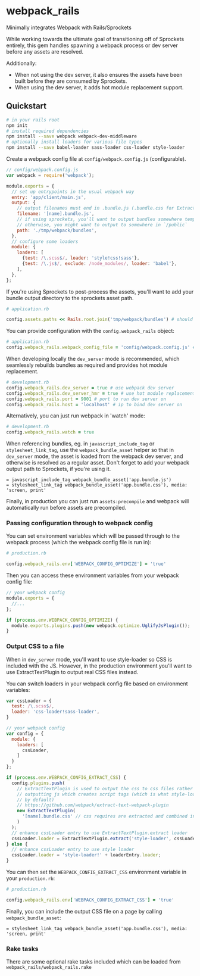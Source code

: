 # webpack_rails
Minimally integrates Webpack with Rails/Sprockets

While working towards the ultimate goal of transitioning off of Sprockets entirely,
this gem handles spawning a webpack process or dev server before any assets are
resolved.

Additionally:

- When not using the dev server, it also ensures the assets have been 
built before they are consumed by Sprockets.
- When using the dev server, it adds hot module replacement support.

## Quickstart

```bash
# in your rails root
npm init
# install required dependencies
npm install --save webpack webpack-dev-middleware
# optionally install loaders for various file types
npm install --save babel-loader sass-loader css-loader style-loader
```

Create a webpack config file at `config/webpack.config.js` (configurable).

```js
// config/webpack.config.js
var webpack = require('webpack');

module.exports = {
  // set up entrypoints in the usual webpack way
  entry: 'app/client/main.js',
  output: {
    // output filenames must end in .bundle.js (.bundle.css for ExtractTextPlugin)
    filename: '[name].bundle.js',
    // if using sprockets, you'll want to output bundles somewhere temporary
    // otherwise, you might want to output to somewhere in `/public`
    path: './tmp/webpack/bundles',
  },
  // configure some loaders
  module: {
    loaders: [
      {test: /\.scss$/, loader: 'style!css!sass'},
      {test: /\.js$/, exclude: /node_modules/, loader: 'babel'},
    ],
  },
};
```

If you're using Sprockets to post-process the assets, you'll want to add your bundle
output directory to the sprockets asset path.
```ruby
# application.rb

config.assets.paths << Rails.root.join('tmp/webpack/bundles') # should be the same as your webpack output.path config
```

You can provide configuration with the `config.webpack_rails` object:

```ruby
# application.rb
config.webpack_rails.webpack_config_file = 'config/webpack.config.js' # default
```

When developing locally the `dev_server` mode is recommended, which seamlessly rebuilds bundles as required and provides hot module replacement.

```ruby
# development.rb
config.webpack_rails.dev_server = true # use webpack dev server
config.webpack_rails.dev_server_hmr = true # use hot module replacement (default: true)
config.webpack_rails.port = 9001 # port to run dev server on
config.webpack_rails.host = 'localhost' # ip to bind dev server on
```

Alternatively, you can just run webpack in 'watch' mode:

```ruby
# development.rb
config.webpack_rails.watch = true
```

When referencing bundles, eg. in `javascript_include_tag` or `stylesheet_link_tag`, use the
`webpack_bundle_asset` helper so that in `dev_server` mode, the asset is loaded
from the webpack dev server, and otherwise is resolved as a regular asset. Don't forget to
add your webpack output path to Sprockets, if you're using it.

```erb
= javascript_include_tag webpack_bundle_asset('app.bundle.js')
= stylesheet_link_tag webpack_bundle_asset('app.bundle.css'), media: 'screen, print'
```

Finally, in production you can just run `assets:precompile` and webpack will automatically run before assets are precompiled.

### Passing configuration through to webpack config

You can set environment variables which will be passed through to the webpack process (which the webpack config file is run in):

```ruby
# production.rb

config.webpack_rails.env['WEBPACK_CONFIG_OPTIMIZE'] = 'true'
```

Then you can access these environment variables from your webpack config file:

```js
// your webpack config
module.exports = {
  //...
};

if (process.env.WEBPACK_CONFIG_OPTIMIZE) {
  module.exports.plugins.push(new webpack.optimize.UglifyJsPlugin());
}
```

### Output CSS to a file

When in `dev_server` mode, you'll want to use style-loader so CSS is included with the JS. However, in the production environment you'll want to use ExtractTextPlugin to output real CSS files instead.

You can switch loaders in your webpack config file based on environment variables:

```js
var cssLoader = {
  test: /\.scss$/,
  loader: 'css-loader!sass-loader',
}

// your webpack config
var config = {
  module: {
    loaders: [
      cssLoader,
    ]
  }
};

if (process.env.WEBPACK_CONFIG_EXTRACT_CSS) {
  config.plugins.push(
    // ExtractTextPlugin is used to output the css to css files rather than 
    // outputting js which creates script tags (which is what style-loader does 
    // by default)
    // https://github.com/webpack/extract-text-webpack-plugin
    new ExtractTextPlugin(
      '[name].bundle.css' // css requires are extracted and combined into a css bundle
    )
  );
  // enhance cssLoader entry to use ExtractTextPlugin.extract loader
  cssLoader.loader = ExtractTextPlugin.extract('style-loader', cssLoader.loader);
} else {
  // enhance cssLoader entry to use style loader
  cssLoader.loader = 'style-loader!' + loaderEntry.loader;
}
```

You can then set the `WEBPACK_CONFIG_EXTRACT_CSS` environment variable in your `production.rb`:
```ruby
# production.rb

config.webpack_rails.env['WEBPACK_CONFIG_EXTRACT_CSS'] = 'true'
```

Finally, you can include the output CSS file on a page by calling `webpack_bundle_asset`:

```
= stylesheet_link_tag webpack_bundle_asset('app.bundle.css'), media: 'screen, print'
```

### Rake tasks

There are some optional rake tasks included which can be loaded from
`webpack_rails/webpack_rails.rake`
